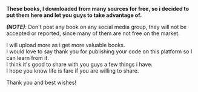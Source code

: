 **These books, I downloaded from many sources for free, so i decided to put them here and let you guys to take advantage of.**

***(NOTE)***: Don't post any book on any social media group, they will not be accepted or reported, since many of them are not free on the market.

I will upload more as i get more valuable books.<br />
I would love to say thank you for publishing your code on this platform so I can learn from it. <br />
I think it's good to share with you guys a few things i have. <br />
I hope you know life is fare if you are willing to share. <br />

Thank you and best wishes!
